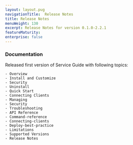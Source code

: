 ```yaml
---
layout: layout.pug
navigationTitle:  Release Notes
title: Release Notes
menuWeight: 130
excerpt: Release Notes for version 0.1.0-2.2.1
featureMaturity:
enterprise: false
---
```


### Documentation

Released first version of Service Guide with following topics:

    - Overview
    - Install and Customize
    - Security
    - Uninstall
    - Quick Start
    - Connecting Clients
    - Managing
    - Security
    - Troubleshooting
    - API Reference
    - Command-reference
    - Connecting-clients
    - Deploy-best-practice
    - Limitations
    - Supported Versions
    - Release Notes
   
